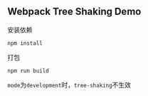 ## Webpack Tree Shaking Demo

安装依赖
```
npm install
```

打包
```
npm run build
```

`mode`为`development`时，`tree-shaking`不生效
